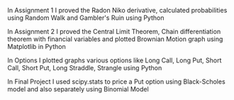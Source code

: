 In Assignment 1 I proved the Radon Niko derivative, calculated probabilities using Random Walk and Gambler's Ruin using Python 

In Assignment 2 I proved the Central Limit Theorem, Chain differentiation theorem with financial variables and plotted Brownian Motion graph using Matplotlib in Python

In Options I plotted graphs various options like Long Call, Long Put, Short Call, Short Put, Long Straddle, Strangle using Python 

In Final Project I used scipy.stats to price a Put option using Black-Scholes model and also separately using Binomial Model
